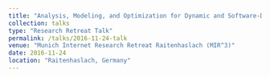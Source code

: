 ```yaml
---
title: "Analysis, Modeling, and Optimization for Dynamic and Software-Defined Virtual Networks"
collection: talks
type: "Research Retreat Talk"
permalink: /talks/2016-11-24-talk
venue: "Munich Internet Research Retreat Raitenhaslach (MIR^3)"
date: 2016-11-24
location: "Raitenhaslach, Germany"
---
```


